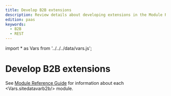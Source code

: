 ```yaml
---
title: Develop B2B extensions
description: Review details about developing extensions in the Module Reference Guide
edition: paas
keywords:
  - B2B
  - REST
---
```


import * as Vars from '../../../data/vars.js';

# Develop B2B extensions

See [Module Reference Guide](https://developer.adobe.com/commerce/php/module-reference/) for information about each <Vars.sitedatavarb2b/> module.
